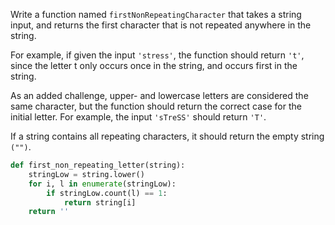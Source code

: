 Write a function named ```firstNonRepeatingCharacter``` that takes a string input, and returns the first character that is not repeated anywhere in the string.

For example, if given the input ```'stress'```, the function should return ```'t'```, since the letter t only occurs once in the string, and occurs first in the string.

As an added challenge, upper- and lowercase letters are considered the same character, but the function should return the correct case for the initial letter. For example, the input ```'sTreSS'``` should return ```'T'```.

If a string contains all repeating characters, it should return the empty string ```("")```.

```py
def first_non_repeating_letter(string):
    stringLow = string.lower()
    for i, l in enumerate(stringLow):
        if stringLow.count(l) == 1:
            return string[i]
    return ''
```
